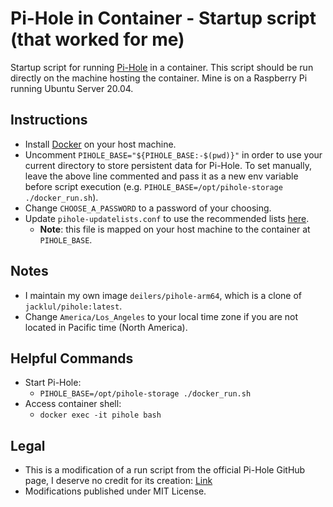 # Pi-Hole in Container - Startup script (that worked for me)
Startup script for running [Pi-Hole](https://pi-hole.net/) in a container. This script should be run directly on the machine hosting the container. Mine is on a Raspberry Pi running Ubuntu Server 20.04.

## Instructions
- Install [Docker](https://docs.docker.com/get-docker/) on your host machine.
- Uncomment `PIHOLE_BASE="${PIHOLE_BASE:-$(pwd)}"` in order to use your current directory to store persistent data for Pi-Hole. To set manually, leave the above line commented and pass it as a new env variable before script execution (e.g. `PIHOLE_BASE=/opt/pihole-storage ./docker_run.sh`).
- Change `CHOOSE_A_PASSWORD` to a password of your choosing.
- Update `pihole-updatelists.conf` to use the recommended lists [here](https://github.com/jacklul/pihole-updatelists#recommended-lists).
  - **Note**: this file is mapped on your host machine to the container at `PIHOLE_BASE`.

## Notes
- I maintain my own image `deilers/pihole-arm64`, which is a clone of `jacklul/pihole:latest`.
- Change `America/Los_Angeles` to your local time zone if you are not located in Pacific time (North America).

## Helpful Commands
- Start Pi-Hole:
  - `PIHOLE_BASE=/opt/pihole-storage ./docker_run.sh`
- Access container shell:
  - `docker exec -it pihole bash`

## Legal
- This is a modification of a run script from the official Pi-Hole GitHub page, I deserve no credit for its creation: [Link](https://github.com/pi-hole/docker-pi-hole/blob/master/docker_run.sh)
- Modifications published under MIT License.